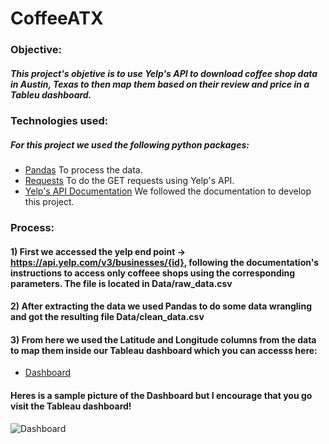 # CoffeeATX
### Objective:
##### This project's objetive is to use Yelp's API to download coffee shop data in Austin, Texas to then map them based on their review and price in a Tableu dashboard.

### Technologies used:
##### For this project we used the following python packages:
- [Pandas](https://pandas.pydata.org/) To process the data.
- [Requests](https://requests.readthedocs.io/en/latest/) To do the GET requests using Yelp's API.
- [Yelp's API Documentation](https://www.yelp.com/developers) We followed the documentation to develop this project.

### Process:
#### 1) First we accessed the yelp end point -> https://api.yelp.com/v3/businesses/{id}, following the documentation's instructions to access only coffeee shops using the corresponding parameters. The file is located in Data/raw_data.csv
#### 2) After extracting the data we used Pandas to do some data wrangling and got the resulting file Data/clean_data.csv
#### 3) From here we used the Latitude and Longitude columns from the data to map them inside our Tableau dashboard which you can accesss here:
- [Dashboard](https://public.tableau.com/app/profile/manuel8857/viz/CoffeShopsAustin/Sheet1)

#### Heres is a sample picture of the Dashboard but I encourage that you go visit the Tableau dashboard!
![Dashboard](CoffeeATX/Data/dashboard.png)
